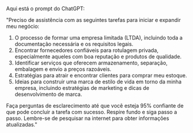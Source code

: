  
Aqui está o prompt do ChatGPT:

"Preciso de assistência com as seguintes tarefas para iniciar e expandir meu negócio:

1. O processo de formar uma empresa limitada (LTDA), incluindo toda a documentação necessária e os requisitos legais.
2. Encontrar fornecedores confiáveis para rotulagem privada, especialmente aqueles com boa reputação e produtos de qualidade.
3. Identificar serviços que oferecem armazenamento, separação, embalagem e envio a preços razoáveis.
4. Estratégias para atrair e encontrar clientes para comprar meu estoque.
5. Ideias para construir uma marca de estilo de vida em torno da minha empresa, incluindo estratégias de marketing e dicas de desenvolvimento de marca.

Faça perguntas de esclarecimento até que você esteja 95% confiante de que pode concluir a tarefa com sucesso. Respire fundo e siga passo a passo. Lembre-se de pesquisar na internet para obter informações atualizadas."
```